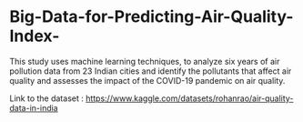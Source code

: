 # Big-Data-for-Predicting-Air-Quality-Index-
This study uses machine learning techniques, to analyze six years of air pollution data from 23 Indian cities and identify the pollutants that affect air quality and assesses the impact of the COVID-19 pandemic on air quality.

Link to the dataset : https://www.kaggle.com/datasets/rohanrao/air-quality-data-in-india
